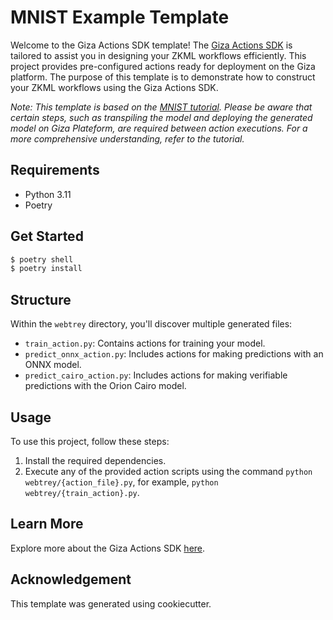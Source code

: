 # MNIST Example Template

Welcome to the Giza Actions SDK template! The [Giza Actions SDK](https://actions.gizatech.xyz/welcome/giza-actions-sdk) is tailored to assist you in designing your ZKML workflows efficiently. This project provides pre-configured actions ready for deployment on the Giza platform. The purpose of this template is to demonstrate how to construct your ZKML workflows using the Giza Actions SDK.

*Note: This template is based on the [MNIST tutorial](https://actions.gizatech.xyz/tutorials/build-a-verifiable-neural-network-with-giza-actions). Please be aware that certain steps, such as transpiling the model and deploying the generated model on Giza Plateform, are required between action executions. For a more comprehensive understanding, refer to the tutorial.*

## Requirements
- Python 3.11
- Poetry

## Get Started
```bash
$ poetry shell
$ poetry install
```

## Structure
Within the `webtrey` directory, you'll discover multiple generated files:
- `train_action.py`: Contains actions for training your model.
- `predict_onnx_action.py`: Includes actions for making predictions with an ONNX model.
- `predict_cairo_action.py`: Includes actions for making verifiable predictions with the Orion Cairo model.

## Usage
To use this project, follow these steps:
1. Install the required dependencies.
2. Execute any of the provided action scripts using the command `python webtrey/{action_file}.py`, for example, `python webtrey/{train_action}.py`.

## Learn More
Explore more about the Giza Actions SDK [here](https://actions.gizatech.xyz/welcome/giza-actions-sdk).

## Acknowledgement
This template was generated using cookiecutter.

